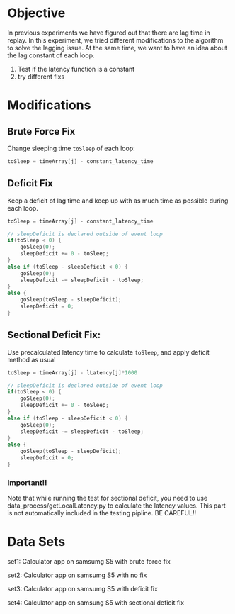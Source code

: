 # Objective
In previous experiments we have figured out that there are lag time in replay. In this experiment, we tried different modifications to the algorithm to solve the lagging issue. At the same time, we want to have an idea about the lag constant of each loop.
1. Test if the latency function is a constant
2. try different fixs

# Modifications
## Brute Force Fix
Change sleeping time `toSleep` of each loop:
```c
toSleep = timeArray[j] - constant_latency_time
```

## Deficit Fix
Keep a deficit of lag time and keep up with as much time as possible during each loop.
```c
toSleep = timeArray[j] - constant_latency_time

// sleepDeficit is declared outside of event loop
if(toSleep < 0) {
	goSleep(0);
	sleepDeficit += 0 - toSleep;
}
else if (toSleep - sleepDeficit < 0) {
	goSleep(0);
	sleepDeficit -= sleepDeficit - toSleep;
}
else {
	goSleep(toSleep - sleepDeficit);
	sleepDeficit = 0;
}
```

## Sectional Deficit Fix:
Use precalculated latency time to calculate `toSleep`, and apply deficit method as usual
```c
toSleep = timeArray[j] - lLatency[j]*1000

// sleepDeficit is declared outside of event loop
if(toSleep < 0) {
	goSleep(0);
	sleepDeficit += 0 - toSleep;
}
else if (toSleep - sleepDeficit < 0) {
	goSleep(0);
	sleepDeficit -= sleepDeficit - toSleep;
}
else {
	goSleep(toSleep - sleepDeficit);
	sleepDeficit = 0;
}
```

### Important!!
Note that while running the test for sectional deficit, you need to use data_process/getLocalLatency.py to calculate the latency values. This part is not automatically included in the testing pipline. BE CAREFUL!!

# Data Sets
set1: Calculator app on samsumg S5 with brute force fix

set2: Calculator app on samsumg S5 with no fix

set3: Calculator app on samsumg S5 with deficit fix

set4: Calculator app on samsung S5 with sectional deficit fix